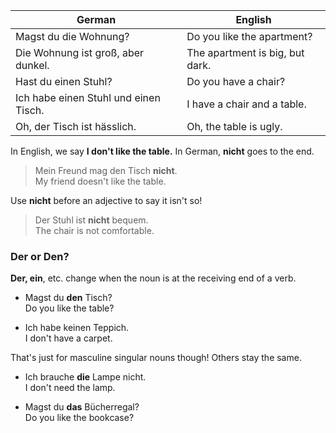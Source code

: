 | German | English |
|--------|---------|
| Magst du die Wohnung? | Do you like the apartment? |
| Die Wohnung ist groß, aber dunkel. | The apartment is big, but dark. |
| Hast du einen Stuhl? | Do you have a chair? |
| Ich habe einen Stuhl und einen Tisch. | I have a chair and a table. |
| Oh, der Tisch ist hässlich. | Oh, the table is ugly. |

In English, we say **I don't like the table.** In German, **nicht** goes to the end.
>Mein Freund mag den Tisch **nicht**.<br>
>My friend doesn't like the table.

Use **nicht** before an adjective to say it isn't so!
>Der Stuhl ist **nicht** bequem.<br>
>The chair is not comfortable.

### Der or Den?
**Der, ein**, etc. change when the noun is at the receiving end of a verb.

- Magst du **den** Tisch?<br>
Do you like the table?

- Ich habe keinen Teppich.<br>
I don't have a carpet.

That's just for masculine singular nouns though! Others stay the same.
- Ich brauche **die** Lampe nicht.<br>
I don't need the lamp.

- Magst du **das** Bücherregal?<br>
Do you like the bookcase?
